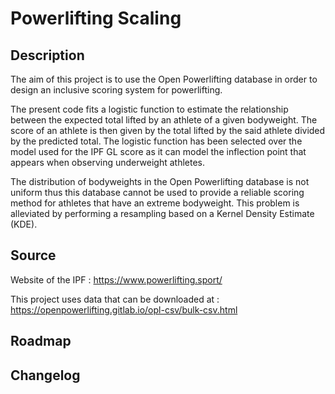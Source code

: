 # Powerlifting Scaling

## Description

The aim of this project is to use the Open Powerlifting database in order to design an inclusive scoring system for powerlifting. 

The present code fits a logistic function to estimate the relationship between the expected total lifted by an athlete of a given bodyweight. The score of an athlete is then given by the total lifted by the said athlete divided by the predicted total. The logistic function has been selected over the model used for the IPF GL score as it can model the inflection point that appears when observing underweight athletes.

The distribution of bodyweights in the Open Powerlifting database is not uniform thus this database cannot be used to provide a reliable scoring method for athletes that have an extreme bodyweight. This problem is alleviated by performing a resampling based on a Kernel Density Estimate (KDE).

## Source

Website of the IPF : https://www.powerlifting.sport/

This project uses data that can be downloaded at : https://openpowerlifting.gitlab.io/opl-csv/bulk-csv.html

## Roadmap

## Changelog

